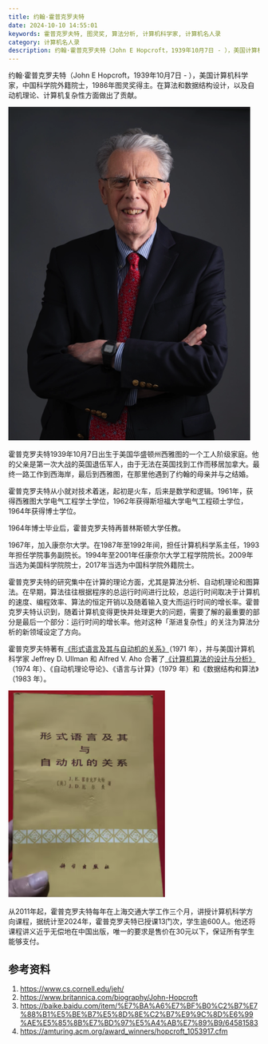 ```yaml
---
title: 约翰·霍普克罗夫特
date: 2024-10-10 14:55:01
keywords: 霍普克罗夫特, 图灵奖, 算法分析, 计算机科学家, 计算机名人录
category: 计算机名人录
description: 约翰·霍普克罗夫特（John E Hopcroft，1939年10月7日 - ），美国计算机科学家，中国科学院外籍院士，1986年图灵奖得主。在算法和数据结构设计，以及自动机理论、计算机复杂性方面做出了贡献。
---
```


约翰·霍普克罗夫特（John E Hopcroft，1939年10月7日 - ），美国计算机科学家，中国科学院外籍院士，1986年图灵奖得主。在算法和数据结构设计，以及自动机理论、计算机复杂性方面做出了贡献。

![image-20241012082733264](20241010-john-hopcroft/image-20241012082733264.png)

霍普克罗夫特1939年10月7日出生于美国华盛顿州西雅图的一个工人阶级家庭。他的父亲是第一次大战的英国退伍军人，由于无法在英国找到工作而移居加拿大。最终一路工作到西海岸，最后到西雅图，在那里他遇到了约翰的母亲并与之结婚。

霍普克罗夫特从小就对技术着迷，起初是火车，后来是数学和逻辑。1961年，获得西雅图大学电气工程学士学位，1962年获得斯坦福大学电气工程硕士学位，1964年获得博士学位。

1964年博士毕业后，霍普克罗夫特再普林斯顿大学任教。

1967年，加入康奈尔大学。在1987年至1992年间，担任计算机科学系主任，1993年担任学院事务副院长。1994年至2001年任康奈尔大学工程学院院长。2009年当选为美国科学院院士，2017年当选为中国科学院外籍院士。

霍普克罗夫特的研究集中在计算的理论方面，尤其是算法分析、自动机理论和图算法。在早期，算法往往根据程序的总运行时间进行比较，总运行时间取决于计算机的速度、编程效率、算法的恒定开销以及随着输入变大而运行时间的增长率。霍普克罗夫特认识到，随着计算机变得更快并处理更大的问题，需要了解的最重要的部分是最后一个部分：运行时间的增长率。他对这种「渐进复杂性」的关注为算法分析的新领域设定了方向。

霍普克罗夫特著有[《形式语言及其与自动机的关系》](https://item.jd.com/10119157481410.html)（1971 年），并与美国计算机科学家 Jeffrey D. Ullman 和 Alfred V. Aho 合著了[《计算机算法的设计与分析》](https://item.jd.com/10069160427578.html)（1974 年）、《自动机理论导论》、《语言与计算》（1979 年）和《数据结构和算法》（1983 年）。

![image-20241012082122026](20241010-john-hopcroft/image-20241012082122026.png)

从2011年起，霍普克罗夫特每年在上海交通大学工作三个月，讲授计算机科学方向课程，据统计至2024年，霍普克罗夫特已授课13门次，学生逾600人。他还将课程讲义近乎无偿地在中国出版，唯一的要求是售价在30元以下，保证所有学生能够支付。

## 参考资料
1. https://www.cs.cornell.edu/jeh/
2. https://www.britannica.com/biography/John-Hopcroft
3. https://baike.baidu.com/item/%E7%BA%A6%E7%BF%B0%C2%B7%E7%88%B1%E5%BE%B7%E5%8D%8E%C2%B7%E9%9C%8D%E6%99%AE%E5%85%8B%E7%BD%97%E5%A4%AB%E7%89%B9/64581583
4. https://amturing.acm.org/award_winners/hopcroft_1053917.cfm
